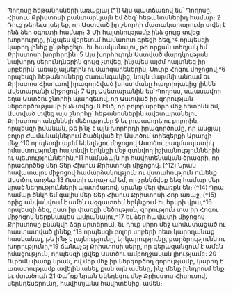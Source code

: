 
Պողոսը հեթանոսների առաքյալ
(^1) Այս պատճառով ես՝ Պողոսը, Հիսուս Քրիստոսի բանտարկյալն եմ ձեզ՝ հեթանոսներիդ համար։ 2 Դուք թերեւս լսել
եք, որ Աստված իր շնորհի մատակարարումը տվել է ինձ ձեր օգուտի համար։ 3 Մի հայտնությամբ ինձ ցույց տվեց
խորհուրդը, ինչպես վերեւում համառոտ գրեցի ձեզ,^4 որպեսզի կարող լինեք ընթերցելու եւ հասկանալու, թե որքան
տեղյակ եմ Քրիստոսի խորհրդին։ 5 Այս խորհուրդն Աստված մարդկության նախորդ սերունդներին ցույց չտվեց, ինչպես
այժմ հայտնեց իր սրբերին՝ առաքյալներին ու մարգարեներին, Սուրբ Հոգու միջոցով,^6 որպեսզի հեթանոսները
ժառանգակից, նույն մարմնի անդամ եւ Քրիստոս Հիսուսով իրագործված խոստմանը հաղորդակից լինեն Ավետարանի
միջոցով։ 7 Այդ Ավետարանին ես՝ Պողոսս, սպասավոր եղա Աստծու շնորհի պարգեւով, որ Աստված իր զորության
ներգործությամբ ինձ տվեց։ 8 Ինձ, որ բոլոր սրբերի մեջ հետինն եմ, Աստված տվեց այս շնորհը՝ հեթանոսներին
ավետարանելու Քրիստոսի անքննելի մեծությունը 9 եւ լուսավորելու բոլորին, որպեսզի իմանան, թե ի՛նչ է այն խորհրդի
իրագործումը, որ անցյալ բոլոր ժամանակներում ծածկված էր Աստծու՝ տիեզերքի Արարչի մեջ,^10 որպեսզի այժմ
եկեղեցու միջոցով Աստծու բազմապատիկ իմաստությունը հայտնվի երկնքի մեջ գտնվող իշխանություններին ու
պետություններին,^11 համաձայն իր հավիտենական ծրագրի, որ իրագործեց մեր Տեր Հիսուս Քրիստոսի միջոցով։
(^12) Նրան հավատալու միջոցով համարձակություն ու վստահություն ունենք Աստծու առջեւ։ 13 Ուստի աղաչում եմ, որ
չընկճվեք ձեզ համար մեր կրած նեղությունների պատճառով. սրանք մեր փառքն են։
(^14) Դրա համար ծնկի եմ գալիս մեր Տեր Հիսուս Քրիստոսի Հոր առաջ, (^15) որից անվանվում է ամեն ազգատոհմ
երկնքում եւ երկրի վրա,^16 որպեսզի ձեզ, ըստ իր փառքի մեծության, զորություն տա իր Հոգու միջոցով ներքնապես
ամրանալու,^17 եւ ձեր հավատի միջոցով Քրիստոսը բնակվի ձեր սրտերում, եւ դուք սիրո մեջ արմատացած ու
հաստատված լինեք,^18 որպեսզի բոլոր սրբերի հետ կարողանաք հասկանալ, թե ի՛նչ է լայնությունը, երկարությունը,
բարձրությունն ու խորությունը,^19 ճանաչել Քրիստոսի սերը, որ գերազանցում է ամեն իմացություն, որպեսզի լցվեք
Աստծու ամբողջական լիությամբ։ 20 Ուրեմն փառք նրան, ով մեր մեջ իր ներգործող զորությամբ, կարող է առատությամբ
ավելին անել, քան այն ամենը, ինչ մենք խնդրում ենք եւ մտածում։ 21 Փա՜ռք նրան Եկեղեցու մեջ Քրիստոս Հիսուսով,
սերնդեսերունդ, հավիտյանս հավիտենից. ամեն։
